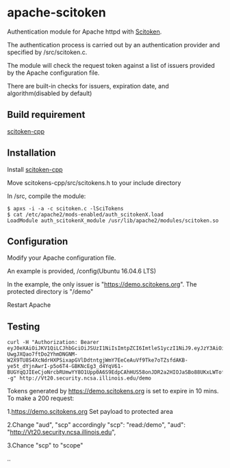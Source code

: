 # apache-scitoken

Authentication module for Apache httpd with [Scitoken](scitoken.org).

The authentication process is carried out by an authentication provider and specified by /src/scitoken.c.

The module will check the request token against a list of issuers provided by the Apache configuration file.

There are built-in checks for issuers, expiration date, and algorithm(disabled by default)


## Build requirement
[scitoken-cpp](https://github.com/scitokens/scitokens-cpp)

## Installation

Install [scitoken-cpp](https://github.com/scitokens/scitokens-cpp)

Move scitokens-cpp/src/scitokens.h to your include directory

In /src, compile the module:
```
$ apxs -i -a -c scitoken.c -lSciTokens
$ cat /etc/apache2/mods-enabled/auth_scitokenX.load
LoadModule auth_scitokenX_module /usr/lib/apache2/modules/scitoken.so
```

## Configuration
Modify your Apache configuration file.

An example is provided, /config(Ubuntu 16.04.6 LTS)

In the example, the only issuer is "https://demo.scitokens.org". The protected directory is "/demo"

Restart Apache

## Testing
```
curl -H "Authorization: Bearer eyJ0eXAiOiJKV1QiLCJhbGciOiJSUzI1NiIsImtpZCI6ImtleS1yczI1NiJ9.eyJzY3AiOiJyZWFkOi9kZW1vIiwiYXVkIjoiaHR0cDovL1Z0MjAuc2VjdXJpdHkubmNzYS5pbGxpbm9pcy5lZHUiLCJpc3MiOiJodHRwczovL2RlbW8uc2NpdG9rZW5zLm9yZyIsImV4cCI6MTU1Mzg4NTg4OCwiaWF0IjoxNTUzODg1Mjg4LCJuYmYiOjE1NTM4ODUyODgsImp0aSI6IjgyNGYzNDgxLWE5ZTAtNDZkZC04N2Q3LTAxZTBhZGVhN2Y5MyJ9.pQNp4MN1Bj38zCGwwGLlBBGh6BRUHmsw1Q54hjX-UwgJXQao7ftDo2YhmDNGNM-W2X9TU8S4XcNdrHXPSixapGVlDdtntgjWmY7EeCeAuVf9Tke7oTZsfdAKB-ye5t_dYjnAwrI-p5o6T4-GBKNcEg3_d4YqV61-BUGYqQJIEeCjoNrcbRUmwYY8O1Upp0A6S9EdpCAhHUS58onJDR2a2HIOJaSBo88UKxLWTofLUFn8P35Or_u2YZCHbp9nJ9JmTL1uVTHBd6vsWBsj8byOuZvfbOHll_vjOQ6DCc899R4Af1_ezA3no8ONGJJ3zAQSNRl2kIoLBBEp5MZw4r1--g" http://Vt20.security.ncsa.illinois.edu/demo
```
Tokens generated by https://demo.scitokens.org is set to expire in 10 mins.
To make a 200 request:

1.https://demo.scitokens.org Set payload to protected area

2.Change "aud", "scp" accordingly 
"scp": "read:/demo",
"aud": "http://Vt20.security.ncsa.illinois.edu",

3.Chance "scp" to "scope"

..
